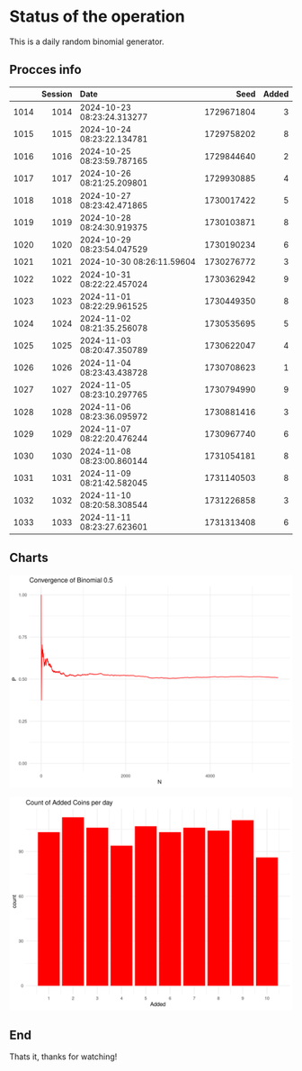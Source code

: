 # Status of the operation
  
  This is a daily random binomial generator.
  
## Procces info

|     | Session|Date                       |       Seed| Added|
|:----|-------:|:--------------------------|----------:|-----:|
|1014 |    1014|2024-10-23 08:23:24.313277 | 1729671804|     3|
|1015 |    1015|2024-10-24 08:23:22.134781 | 1729758202|     8|
|1016 |    1016|2024-10-25 08:23:59.787165 | 1729844640|     2|
|1017 |    1017|2024-10-26 08:21:25.209801 | 1729930885|     4|
|1018 |    1018|2024-10-27 08:23:42.471865 | 1730017422|     5|
|1019 |    1019|2024-10-28 08:24:30.919375 | 1730103871|     8|
|1020 |    1020|2024-10-29 08:23:54.047529 | 1730190234|     6|
|1021 |    1021|2024-10-30 08:26:11.59604  | 1730276772|     3|
|1022 |    1022|2024-10-31 08:22:22.457024 | 1730362942|     9|
|1023 |    1023|2024-11-01 08:22:29.961525 | 1730449350|     8|
|1024 |    1024|2024-11-02 08:21:35.256078 | 1730535695|     5|
|1025 |    1025|2024-11-03 08:20:47.350789 | 1730622047|     4|
|1026 |    1026|2024-11-04 08:23:43.438728 | 1730708623|     1|
|1027 |    1027|2024-11-05 08:23:10.297765 | 1730794990|     9|
|1028 |    1028|2024-11-06 08:23:36.095972 | 1730881416|     3|
|1029 |    1029|2024-11-07 08:22:20.476244 | 1730967740|     6|
|1030 |    1030|2024-11-08 08:23:00.860144 | 1731054181|     8|
|1031 |    1031|2024-11-09 08:21:42.582045 | 1731140503|     8|
|1032 |    1032|2024-11-10 08:20:58.308544 | 1731226858|     3|
|1033 |    1033|2024-11-11 08:23:27.623601 | 1731313408|     6|

## Charts 

![](charts/plot1.png)

![](charts/plot2.png)

## End

Thats it, thanks for watching!
